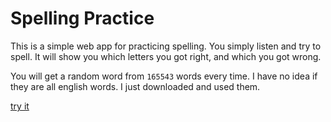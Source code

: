 # Spelling Practice
This is a simple web app for practicing spelling. You simply listen and try to spell. It will show you which letters you got right, and which you got wrong.

You will get a random word from `165543` words every time. I have no idea if they are all english words. I just downloaded and used them.

[try it](https://mowafy001.github.io/spelling-practice/)
